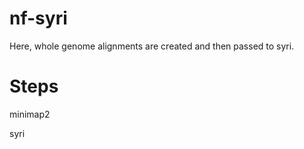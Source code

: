 # nf-syri

Here, whole genome alignments are created and then passed to syri.

# Steps

minimap2

syri
